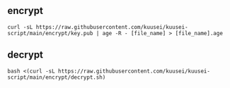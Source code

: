 ## encrypt

```
curl -sL https://raw.githubusercontent.com/kuusei/kuusei-script/main/encrypt/key.pub | age -R - [file_name] > [file_name].age
```

## decrypt

```
bash <(curl -sL https://raw.githubusercontent.com/kuusei/kuusei-script/main/encrypt/decrypt.sh)
```